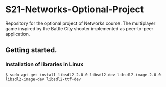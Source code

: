 # S21-Networks-Optional-Project
Repository for the optional project of Networks course. The multiplayer game inspired by the Battle City shooter implemented as peer-to-peer application.

## Getting started.

### Installation of libraries in Linux 
```
$ sudo apt-get install libsdl2-2.0-0 libsdl2-dev libsdl2-image-2.0-0  libsdl2-image-dev libsdl2-ttf-dev
```
